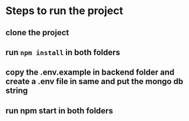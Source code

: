# Steps to run the project
## clone the project
## run ``npm install`` in both folders
## copy the .env.example in backend folder and create a .env file in same and put the mongo db string
## run npm start in both folders
